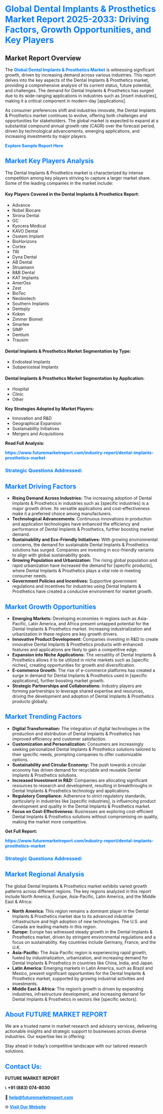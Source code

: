<h1 style="color: #007BFF;">Global Dental Implants & Prosthetics Market Report 2025-2033: Driving Factors, Growth Opportunities, and Key Players</h1>

<section id="overview">
<h2>Market Report Overview</h2>
<p>The <a href="https://www.futuremarketreport.com/industry-report/dental-implants-prosthetics-market" style="color: #007BFF; text-decoration: none;"><strong>Global Dental Implants & Prosthetics Market</strong></a> is witnessing significant growth, driven by increasing demand across various industries. This report delves into the key aspects of the Dental Implants & Prosthetics market, providing a comprehensive analysis of its current status, future potential, and challenges. The demand for Dental Implants & Prosthetics has surged due to its wide-ranging applications in industries such as [insert industries], making it a critical component in modern-day [applications].</p>
<p>As consumer preferences shift and industries innovate, the Dental Implants & Prosthetics market continues to evolve, offering both challenges and opportunities for stakeholders. The global market is expected to expand at a substantial compound annual growth rate (CAGR) over the forecast period, driven by technological advancements, emerging applications, and increasing investments by major players.</p>
</section>

<section id="overview">
<p><a href="https://www.futuremarketreport.com/request-sample/reportId=64805" style="color: #007BFF; text-decoration: none;"><strong>Explore Sample Report Here</strong></a></p>
</section>

<section id="key-players">
<h2 style="color: #007BFF;">Market Key Players Analysis</h2>
<p>The Dental Implants & Prosthetics market is characterized by intense competition among key players striving to capture a larger market share. Some of the leading companies in the market include:</p>
<h4>Key Players Covered in the Dental Implants & Prosthetics Report:</h4>
<ul><li>Advance</li><li>Nobel Biocare</li><li>Sirona Dental</li><li>GC</li><li>Kyocera Medical</li><li>KAVO Dental</li><li>Osstem Implant</li><li>BioHorizons</li><li>Cortex</li><li>TRI</li><li>Dyna Dental</li><li>AB Dental</li><li>Struamann</li><li>B&amp;B Dental</li><li>KAT Implants</li><li>AmerOss</li><li>Zest</li><li>BioTec</li><li>Neobiotech</li><li>Southern Implants</li><li>Dentsply</li><li>Koken</li><li>Zimmer Biomet</li><li>Smartee</li><li>SIMP</li><li>Dentium</li><li>Trausim</li></ul>
<h4>Dental Implants & Prosthetics Market Segmentation by Type:</h4>
<ul><li>Endosteal Implants</li><li>Subperiosteal Implants</li></ul>

<h4>Dental Implants & Prosthetics Market Segmentation by Application:</h4>
<ul><li>Hospital</li><li>Clinic</li><li>Other</li></ul>
<p><strong>Key Strategies Adopted by Market Players:</strong></p>
<ul>
<li>Innovation and R&D</li>
<li>Geographical Expansion</li>
<li>Sustainability Initiatives</li>
<li>Mergers and Acquisitions</li>
</ul>
</section>

<section>
<p><strong>Read Full Analysis: </strong></p><a href="https://www.futuremarketreport.com/industry-report/dental-implants-prosthetics-market" style="color: #007BFF; text-decoration: none;"><strong>https://www.futuremarketreport.com/industry-report/dental-implants-prosthetics-market</strong></a>
<h3 style="color: #007BFF;">Strategic Questions Addressed:</h3>
</section>

<section id="driving-factors">
<h2 style="color: #007BFF;">Market Driving Factors</h2>
<ul>
<li><strong>Rising Demand Across Industries:</strong> The increasing adoption of Dental Implants & Prosthetics in industries such as [specific industries] is a major growth driver. Its versatile applications and cost-effectiveness make it a preferred choice among manufacturers.</li>
<li><strong>Technological Advancements:</strong> Continuous innovations in production and application technologies have enhanced the efficiency and performance of Dental Implants & Prosthetics, further boosting market demand.</li>
<li><strong>Sustainability and Eco-Friendly Initiatives:</strong> With growing environmental concerns, the demand for sustainable Dental Implants & Prosthetics solutions has surged. Companies are investing in eco-friendly variants to align with global sustainability goals.</li>
<li><strong>Growing Population and Urbanization:</strong> The rising global population and rapid urbanization have increased the demand for [specific products], where Dental Implants & Prosthetics plays a vital role in meeting consumer needs.</li>
<li><strong>Government Policies and Incentives:</strong> Supportive government regulations and incentives for industries using Dental Implants & Prosthetics have created a conducive environment for market growth.</li>
</ul>
</section>

<section id="growth-opportunities">
<h2 style="color: #007BFF;">Market Growth Opportunities</h2>
<ul>
<li><strong>Emerging Markets:</strong> Developing economies in regions such as Asia-Pacific, Latin America, and Africa present untapped potential for the Dental Implants & Prosthetics market. Increasing industrialization and urbanization in these regions are key growth drivers.</li>
<li><strong>Innovative Product Development:</strong> Companies investing in R&D to create innovative Dental Implants & Prosthetics products with enhanced features and applications are likely to gain a competitive edge.</li>
<li><strong>Expansion into Niche Applications:</strong> The versatility of Dental Implants & Prosthetics allows it to be utilized in niche markets such as [specific niches], creating opportunities for growth and diversification.</li>
<li><strong>E-commerce Growth:</strong> The rise of e-commerce platforms has created a surge in demand for Dental Implants & Prosthetics used in [specific applications], further boosting market growth.</li>
<li><strong>Strategic Partnerships and Collaborations:</strong> Industry players are forming partnerships to leverage shared expertise and resources, driving the development and adoption of Dental Implants & Prosthetics products globally.</li>
</ul>
</section>

<section id="trending-factors">
<h2 style="color: #007BFF;">Market Trending Factors</h2>
<ul>
<li><strong>Digital Transformation:</strong> The integration of digital technologies in the production and distribution of Dental Implants & Prosthetics has improved efficiency and customer satisfaction.</li>
<li><strong>Customization and Personalization:</strong> Consumers are increasingly seeking personalized Dental Implants & Prosthetics solutions tailored to their specific needs, prompting companies to offer customizable options.</li>
<li><strong>Sustainability and Circular Economy:</strong> The push towards a circular economy has driven demand for recyclable and reusable Dental Implants & Prosthetics solutions.</li>
<li><strong>Increased Investment in R&D:</strong> Companies are allocating significant resources to research and development, resulting in breakthroughs in Dental Implants & Prosthetics technology and applications.</li>
<li><strong>Regulatory Compliance:</strong> Adherence to strict regulatory standards, particularly in industries like [specific industries], is influencing product development and quality in the Dental Implants & Prosthetics market.</li>
<li><strong>Focus on Cost-Effectiveness:</strong> Businesses are exploring cost-efficient Dental Implants & Prosthetics solutions without compromising on quality, making the market more competitive.</li>
</ul>
</section>

<section>
<p><strong>Get Full Report: </strong></p><a href="https://www.futuremarketreport.com/industry-report/dental-implants-prosthetics-market" style="color: #007BFF; text-decoration: none;"><strong>https://www.futuremarketreport.com/industry-report/dental-implants-prosthetics-market</strong></a>
<h3 style="color: #007BFF;">Strategic Questions Addressed:</h3>
</section>


<section id="regional-analysis">
<h2 style="color: #007BFF;">Market Regional Analysis</h2>
<p>The global Dental Implants & Prosthetics market exhibits varied growth patterns across different regions. The key regions analyzed in this report include North America, Europe, Asia-Pacific, Latin America, and the Middle East & Africa:</p>
<ul>
<li><strong>North America:</strong> This region remains a dominant player in the Dental Implants & Prosthetics market due to its advanced industrial infrastructure and high adoption of new technologies. The U.S. and Canada are leading markets in this region.</li>
<li><strong>Europe:</strong> Europe has witnessed steady growth in the Dental Implants & Prosthetics market, driven by stringent environmental regulations and a focus on sustainability. Key countries include Germany, France, and the U.K.</li>
<li><strong>Asia-Pacific:</strong> The Asia-Pacific region is experiencing rapid growth, fueled by industrialization, urbanization, and increasing demand for Dental Implants & Prosthetics in countries like China, India, and Japan.</li>
<li><strong>Latin America:</strong> Emerging markets in Latin America, such as Brazil and Mexico, present significant opportunities for the Dental Implants & Prosthetics market, supported by growing industrial activities and investments.</li>
<li><strong>Middle East & Africa:</strong> The region’s growth is driven by expanding industries, infrastructure development, and increasing demand for Dental Implants & Prosthetics in sectors like [specific sectors].</li>
</ul>
</section>

<footer>
<h2 style="color: #007BFF;">About FUTURE MARKET REPORT</h2>
<p>We are a trusted name in market research and advisory services, delivering actionable insights and strategic support to businesses across diverse industries. Our expertise lies in offering:</p>

<p>Stay ahead in today’s competitive landscape with our tailored research solutions.</p>

<h2 style="color: #007BFF;">Contact Us:</h2>
<p><strong>FUTURE MARKET REPORT</strong></p>
<p>📞 <strong>+91 (883) 074-8030</strong></p>
<p>📧 <strong><a href="mailto:help@futuremarketreport.com" style="color: #007BFF;">help@futuremarketreport.com</a></strong></p>
<p>🌐 <strong><a href="https://www.futuremarketreport.com/" style="color: #007BFF;">Visit Our Website</a></strong></p>
</footer>